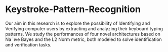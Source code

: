 # Keystroke-Pattern-Recognition
Our aim in this research is to explore the possibility of Identifying and Verifying
computer users by extracting and analyzing their keyboard typing patterns. We study
the performances of four novel architectures based on Na¨ıve Bayes and the L2 Norm
metric, both modeled to solve identification and verification tasks.

 
